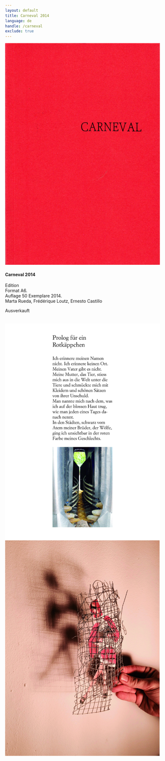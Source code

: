 ```yaml
---
layout: default
title: Carneval 2014
language: de
handle: /carneval
exclude: true
---
```


<a rel="lightbox" data-lightbox="example-1" href="/images/carneval-cover.jpg" title="Carneval Cover"><img src="/images/carneval-cover.jpg" alt="Carneval Cover" class="img-left"></a>
#### Carneval 2014   
  
Edition  
Format A6.  
Auflage 50 Exemplare 2014.  
Marta Rueda, Frédérique Loutz, Ernesto Castillo  
  
Ausverkauft 
<br style="clear:both" />
<br style="clear:both" />  
<a rel="lightbox" data-lightbox="example-1" href="/images/Carneval-Seite-12.jpg" title="Carneval Seite 12"><img src="/images/Carneval-Seite-12.jpg" alt="Carneval Seite 12" class="img-left2"></a>
<a rel="lightbox" data-lightbox="example-1" href="/images/Carneval-Seite-13.jpg" title="Carneval Seite 13"><img src="/images/Carneval-Seite-13.jpg" alt="Carneval Seite 13" class="img-right2"></a>
<br style="clear:both" />
<br style="clear:both" />
  
